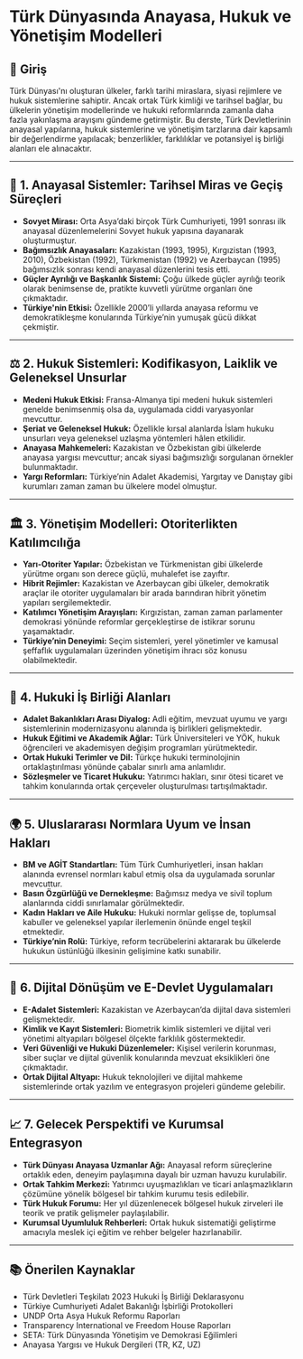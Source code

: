 # Türk Dünyasında Anayasa, Hukuk ve Yönetişim Modelleri

## 🧭 Giriş

Türk Dünyası'nı oluşturan ülkeler, farklı tarihi miraslara, siyasi rejimlere ve hukuk sistemlerine sahiptir. Ancak ortak Türk kimliği ve tarihsel bağlar, bu ülkelerin yönetişim modellerinde ve hukuki reformlarında zamanla daha fazla yakınlaşma arayışını gündeme getirmiştir. Bu derste, Türk Devletlerinin anayasal yapılarına, hukuk sistemlerine ve yönetişim tarzlarına dair kapsamlı bir değerlendirme yapılacak; benzerlikler, farklılıklar ve potansiyel iş birliği alanları ele alınacaktır.

---

## 📜 1. Anayasal Sistemler: Tarihsel Miras ve Geçiş Süreçleri

- **Sovyet Mirası:** Orta Asya’daki birçok Türk Cumhuriyeti, 1991 sonrası ilk anayasal düzenlemelerini Sovyet hukuk yapısına dayanarak oluşturmuştur.
- **Bağımsızlık Anayasaları:** Kazakistan (1993, 1995), Kırgızistan (1993, 2010), Özbekistan (1992), Türkmenistan (1992) ve Azerbaycan (1995) bağımsızlık sonrası kendi anayasal düzenlerini tesis etti.
- **Güçler Ayrılığı ve Başkanlık Sistemi:** Çoğu ülkede güçler ayrılığı teorik olarak benimsense de, pratikte kuvvetli yürütme organları öne çıkmaktadır.
- **Türkiye'nin Etkisi:** Özellikle 2000’li yıllarda anayasa reformu ve demokratikleşme konularında Türkiye’nin yumuşak gücü dikkat çekmiştir.

---

## ⚖️ 2. Hukuk Sistemleri: Kodifikasyon, Laiklik ve Geleneksel Unsurlar

- **Medeni Hukuk Etkisi:** Fransa-Almanya tipi medeni hukuk sistemleri genelde benimsenmiş olsa da, uygulamada ciddi varyasyonlar mevcuttur.
- **Şeriat ve Geleneksel Hukuk:** Özellikle kırsal alanlarda İslam hukuku unsurları veya geleneksel uzlaşma yöntemleri hâlen etkilidir.
- **Anayasa Mahkemeleri:** Kazakistan ve Özbekistan gibi ülkelerde anayasa yargısı mevcuttur; ancak siyasi bağımsızlığı sorgulanan örnekler bulunmaktadır.
- **Yargı Reformları:** Türkiye’nin Adalet Akademisi, Yargıtay ve Danıştay gibi kurumları zaman zaman bu ülkelere model olmuştur.

---

## 🏛️ 3. Yönetişim Modelleri: Otoriterlikten Katılımcılığa

- **Yarı-Otoriter Yapılar:** Özbekistan ve Türkmenistan gibi ülkelerde yürütme organı son derece güçlü, muhalefet ise zayıftır.
- **Hibrit Rejimler:** Kazakistan ve Azerbaycan gibi ülkeler, demokratik araçlar ile otoriter uygulamaları bir arada barındıran hibrit yönetim yapıları sergilemektedir.
- **Katılımcı Yönetişim Arayışları:** Kırgızistan, zaman zaman parlamenter demokrasi yönünde reformlar gerçekleştirse de istikrar sorunu yaşamaktadır.
- **Türkiye’nin Deneyimi:** Seçim sistemleri, yerel yönetimler ve kamusal şeffaflık uygulamaları üzerinden yönetişim ihracı söz konusu olabilmektedir.

---

## 🧩 4. Hukuki İş Birliği Alanları

- **Adalet Bakanlıkları Arası Diyalog:** Adli eğitim, mevzuat uyumu ve yargı sistemlerinin modernizasyonu alanında iş birlikleri gelişmektedir.
- **Hukuk Eğitimi ve Akademik Ağlar:** Türk Üniversiteleri ve YÖK, hukuk öğrencileri ve akademisyen değişim programları yürütmektedir.
- **Ortak Hukuki Terimler ve Dil:** Türkçe hukuki terminolojinin ortaklaştırılması yönünde çabalar sınırlı ama anlamlıdır.
- **Sözleşmeler ve Ticaret Hukuku:** Yatırımcı hakları, sınır ötesi ticaret ve tahkim konularında ortak çerçeveler oluşturulması tartışılmaktadır.

---

## 🌍 5. Uluslararası Normlara Uyum ve İnsan Hakları

- **BM ve AGİT Standartları:** Tüm Türk Cumhuriyetleri, insan hakları alanında evrensel normları kabul etmiş olsa da uygulamada sorunlar mevcuttur.
- **Basın Özgürlüğü ve Dernekleşme:** Bağımsız medya ve sivil toplum alanlarında ciddi sınırlamalar görülmektedir.
- **Kadın Hakları ve Aile Hukuku:** Hukuki normlar gelişse de, toplumsal kabuller ve geleneksel yapılar ilerlemenin önünde engel teşkil etmektedir.
- **Türkiye’nin Rolü:** Türkiye, reform tecrübelerini aktararak bu ülkelerde hukukun üstünlüğü ilkesinin gelişimine katkı sunabilir.

---

## 🔐 6. Dijital Dönüşüm ve E-Devlet Uygulamaları

- **E-Adalet Sistemleri:** Kazakistan ve Azerbaycan’da dijital dava sistemleri gelişmektedir.
- **Kimlik ve Kayıt Sistemleri:** Biometrik kimlik sistemleri ve dijital veri yönetimi altyapıları bölgesel ölçekte farklılık göstermektedir.
- **Veri Güvenliği ve Hukuki Düzenlemeler:** Kişisel verilerin korunması, siber suçlar ve dijital güvenlik konularında mevzuat eksiklikleri öne çıkmaktadır.
- **Ortak Dijital Altyapı:** Hukuk teknolojileri ve dijital mahkeme sistemlerinde ortak yazılım ve entegrasyon projeleri gündeme gelebilir.

---

## 📈 7. Gelecek Perspektifi ve Kurumsal Entegrasyon

- **Türk Dünyası Anayasa Uzmanlar Ağı:** Anayasal reform süreçlerine ortaklık eden, deneyim paylaşımına dayalı bir uzman havuzu kurulabilir.
- **Ortak Tahkim Merkezi:** Yatırımcı uyuşmazlıkları ve ticari anlaşmazlıkların çözümüne yönelik bölgesel bir tahkim kurumu tesis edilebilir.
- **Türk Hukuk Forumu:** Her yıl düzenlenecek bölgesel hukuk zirveleri ile teorik ve pratik gelişmeler paylaşılabilir.
- **Kurumsal Uyumluluk Rehberleri:** Ortak hukuk sistematiği geliştirme amacıyla meslek içi eğitim ve rehber belgeler hazırlanabilir.

---

## 📚 Önerilen Kaynaklar

- Türk Devletleri Teşkilatı 2023 Hukuki İş Birliği Deklarasyonu
- Türkiye Cumhuriyeti Adalet Bakanlığı İşbirliği Protokolleri
- UNDP Orta Asya Hukuk Reformu Raporları
- Transparency International ve Freedom House Raporları
- SETA: Türk Dünyasında Yönetişim ve Demokrasi Eğilimleri
- Anayasa Yargısı ve Hukuk Dergileri (TR, KZ, UZ)
